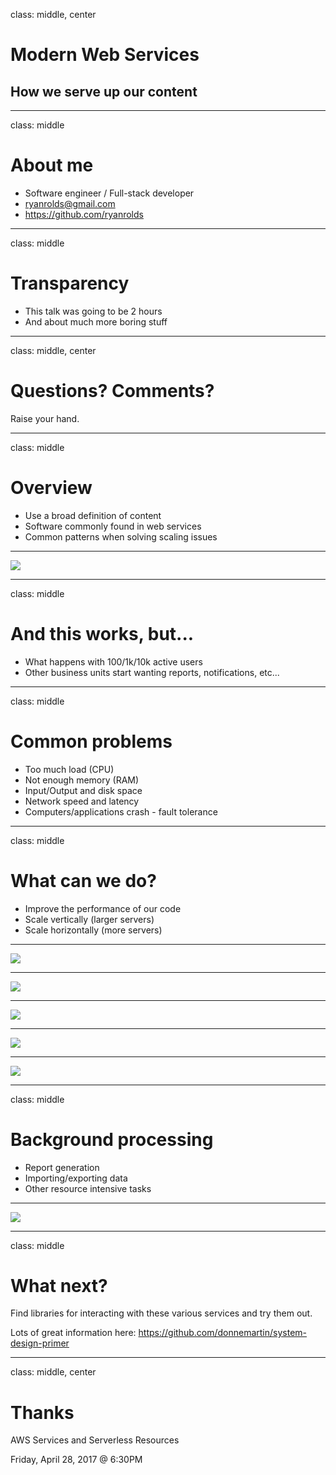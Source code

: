 class: middle, center

# Modern Web Services
## How we serve up our content

---

class: middle

# About me

* Software engineer / Full-stack developer
* ryanrolds@gmail.com
* https://github.com/ryanrolds

---

class: middle

# Transparency

* This talk was going to be 2 hours
* And about much more boring stuff

---

class: middle, center

# Questions? Comments?

Raise your hand. 

---

class: middle

# Overview

* Use a broad definition of content
* Software commonly found in web services
* Common patterns when solving scaling issues

---

<img src="images/single_server.png"/>

---

class: middle

# And this works, but...

* What happens with 100/1k/10k active users
* Other business units start wanting reports, notifications, etc...

---

class: middle

# Common problems

* Too much load (CPU)
* Not enough memory (RAM)
* Input/Output and disk space
* Network speed and latency
* Computers/applications crash - fault tolerance

---

class: middle

# What can we do?

* Improve the performance of our code
* Scale vertically (larger servers)
* Scale horizontally (more servers)

---

<img src="images/cdn.png"/>

---

<img src="images/db_server.png"/>

---

<img src="images/load_balancer.png"/>

---

<img src="images/db_cluster.png"/>

---

<img src="images/read_write_api.png"/>

---

class: middle

# Background processing

* Report generation
* Importing/exporting data
* Other resource intensive tasks

---

<img src="images/message_queue.png"/>

---

class: middle

# What next?

Find libraries for interacting with these various services and try them out.

Lots of great information here: https://github.com/donnemartin/system-design-primer

---

class: middle, center

# Thanks

AWS Services and Serverless Resources

Friday, April 28, 2017 @ 6:30PM


